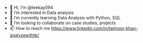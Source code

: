 - 👋 Hi, I’m @teekay094
- 👀 I’m interested in Data analysis
- 🌱 I’m currently learning Data Analysis with Python, SQL
- 💞️ I’m looking to collaborate on case studies, projects
- 📫 How to reach me https://www.linkedin.com/in/taimoor-khan-analyzewithtk/

<!---
teekay094/teekay094 is a ✨ special ✨ repository because its `README.md` (this file) appears on your GitHub profile.
You can click the Preview link to take a look at your changes.
--->
